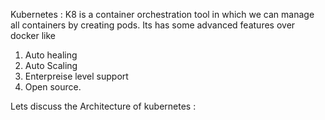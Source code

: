 Kubernetes : 
K8 is a container orchestration tool in which we can manage all containers by creating pods. Its has some advanced features over docker like 
1. Auto healing
2. Auto Scaling
3. Enterpreise level support
4. Open source.

Lets discuss the Architecture of kubernetes :
